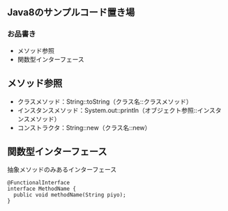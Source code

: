 ## Java8のサンプルコード置き場
### お品書き
* メソッド参照
* 関数型インターフェース

## メソッド参照
* クラスメソッド：String::toString（クラス名::クラスメソッド）
* インスタンスメソッド：System.out::println（オブジェクト参照::インスタンスメソッド）
* コンストラクタ：String::new（クラス名::new）

## 関数型インターフェース
抽象メソッドのみあるインターフェース
```
@FunctionalInterface
interface MethodName {
  public void methodName(String piyo);
}
```


